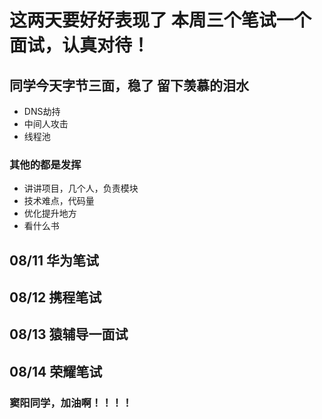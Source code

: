 #  这两天要好好表现了  本周三个笔试一个面试，认真对待！  

## 同学今天字节三面，稳了 留下羡慕的泪水  
- DNS劫持  
- 中间人攻击  
- 线程池  

### 其他的都是发挥  
- 讲讲项目，几个人，负责模块  
- 技术难点，代码量  
- 优化提升地方  
- 看什么书  

## 08/11 华为笔试  
## 08/12 携程笔试  
## 08/13 猿辅导一面试  
## 08/14 荣耀笔试  

### 窦阳同学，加油啊！！！！  

